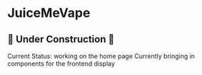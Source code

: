 # JuiceMeVape
## :hammer: Under Construction :hammer:

Current Status: working on the home page
Currently bringing in components for the frontend display

